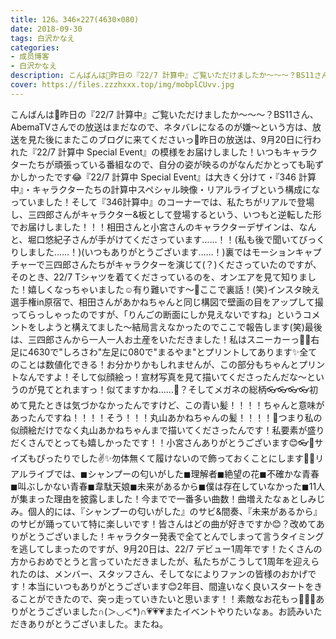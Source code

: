 ```yaml
---
title: 126。346×227(4630×080)
date: 2018-09-30
tags: 白沢かなえ
categories: 
- 成员博客
- 白沢かなえ
description: こんばんは🌸昨日の『22/7 計算中』ご覧いただけましたか〜〜〜？BS11さん、AbemaTVさんでの放送はまだなので、ネタバレになるのが嫌〜という方は、放送を見た後にまたこのブログに来てくださいっ🌸昨日の放送は...
cover: https://files.zzzhxxx.top/img/mobplCUvv.jpg 
---
```


こんばんは🌸昨日の『22/7 計算中』ご覧いただけましたか〜〜〜？BS11さん、AbemaTVさんでの放送はまだなので、ネタバレになるのが嫌〜という方は、放送を見た後にまたこのブログに来てくださいっ🌸昨日の放送は、9月20日に行われた『22/7 計算中 Special Event』の模様をお届けしました！いつもキャラクターたちが頑張っている番組なので、自分の姿が映るのがなんだかとっても恥ずかしかったです😂『22/7 計算中 Special Event』は大きく分けて・『346 計算中』・キャラクターたちの計算中スペシャル映像・リアルライブという構成になっていました！そして『346計算中』のコーナーでは、私たちがリアルで登場し、三四郎さんがキャラクター&板として登場するという、いつもと逆転した形でお届けしました！！！相田さんと小宮さんのキャラクターデザインは、なんと、堀口悠紀子さんが手がけてくださっています……！！(私も後で聞いてびっくりしました……！)(いつもありがとうございます……！)裏ではモーションキャプチャーで三四郎さんたちがキャラクターを演じて(？)くださっていたのですが、そのとき、22/7 Tシャツを着てくださっているのを、オンエアを見て知りました！嬉しくなっちゃいました☺️有り難いです〜🌸ここで裏話！(笑)インスタ映え選手権in原宿で、相田さんがあかねちゃんと同じ構図で壁画の目をアップして撮ってらっしゃったのですが、「りんごの断面にしか見えないですね」というコメントをしようと構えてました〜結局言えなかったのでここで報告します(笑)最後は、三四郎さんから一人一人お土産をいただきました！私はスニーカーっ👟🌷右足に4630で"しろさわ"左足に080で"まるやま"とプリントしてあります✨全てのことは数値化できる！お分かりかもしれませんが、この部分もちゃんとプリントなんですよ！そして似顔絵っ！宣材写真を見て描いてくださったんだな〜というのが見てとれますっ！似てますかね……🧐？そしてメガネの総柄👓👓👓👓初めて見たときは気づかなかったんですけど、この青い髪！！！！ちゃんと意味があったんですね！！！！そう！！！丸山あかねちゃんの髪！！！！💙つまり私の似顔絵だけでなく丸山あかねちゃんまで描いてくださったんです！私要素が盛りだくさんでとっても嬉しかったです！！小宮さんありがとうございます😊👓🌷サイズもぴったりでした✌️✨勿体無くて履けないので飾っておくことにします👟✨リアルライブでは、◼︎シャンプーの匂いがした◼︎理解者◼︎絶望の花◼︎不確かな青春◼︎叫ぶしかない青春◼︎韋駄天娘◼︎未来があるから◼︎僕は存在していなかった◼︎11人が集まった理由を披露しました！今までで一番多い曲数！曲増えたなぁとしみじみ。個人的には、『シャンプーの匂いがした』のサビ&間奏、『未来があるから』のサビが踊っていて特に楽しいです！皆さんはどの曲が好きですか😊？改めてありがとうございました！キャラクター発表で全てとんでしまって言うタイミングを逃してしまったのですが、9月20日は、22/7 デビュー1周年です！たくさんの方からおめでとうと言っていただきましたが、私たちがこうして1周年を迎えられたのは、メンバー、スタッフさん、そしてなによりファンの皆様のおかげです！本当にいつもありがとうございます😊2年目、間違いなく良いスタートをきることができたので、突っ走っていきたいと思います！！素敵なお花もっ💐💐💐ありがとうございました∩(＞◡＜*)∩💗💗💗またイベントやりたいなぁ。お読みいただきありがとうございました。またね。


